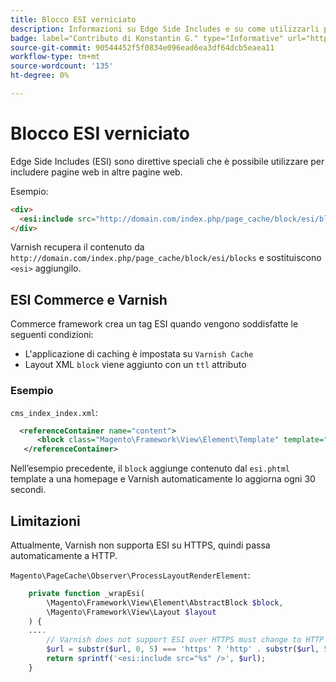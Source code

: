 ```yaml
---
title: Blocco ESI verniciato
description: Informazioni su Edge Side Includes e su come utilizzarli per incorporare pagine web.
badge: label="Contributo di Konstantin G." type="Informative" url="https://github.com/goivvy" tooltip="Konstantin G."
source-git-commit: 90544452f5f0834e096ead6ea3df64dcb5eaea11
workflow-type: tm+mt
source-wordcount: '135'
ht-degree: 0%

---
```



# Blocco ESI verniciato

Edge Side Includes (ESI) sono direttive speciali che è possibile utilizzare per includere pagine web in altre pagine web.

Esempio:

```html
<div>
  <esi:include src="http://domain.com/index.php/page_cache/block/esi/blocks"/>
</div>
```

Varnish recupera il contenuto da `http://domain.com/index.php/page_cache/block/esi/blocks` e sostituiscono `<esi>` aggiungilo.

## ESI Commerce e Varnish

Commerce framework crea un tag ESI quando vengono soddisfatte le seguenti condizioni:

- L&#39;applicazione di caching è impostata su `Varnish Cache`
- Layout XML `block` viene aggiunto con un `ttl` attributo

### Esempio

`cms_index_index.xml`:

```xml
  <referenceContainer name="content">
      <block class="Magento\Framework\View\Element\Template" template="Magento_Paypal::esi.phtml" ttl="30"/>
   </referenceContainer>
```

Nell’esempio precedente, il `block` aggiunge contenuto dal `esi.phtml` template a una homepage e Varnish automaticamente lo aggiorna ogni 30 secondi.

## Limitazioni

Attualmente, Varnish non supporta ESI su HTTPS, quindi passa automaticamente a HTTP.

`Magento\PageCache\Observer\ProcessLayoutRenderElement`:

```php
    private function _wrapEsi(
        \Magento\Framework\View\Element\AbstractBlock $block,
        \Magento\Framework\View\Layout $layout
    ) {
    ....
        // Varnish does not support ESI over HTTPS must change to HTTP
        $url = substr($url, 0, 5) === 'https' ? 'http' . substr($url, 5) : $url;
        return sprintf('<esi:include src="%s" />', $url);
    }
```
